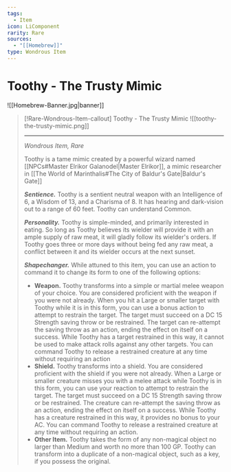 ```yaml
---
tags:
  - Item
icon: LiComponent
rarity: Rare
sources:
  - "[[Homebrew]]"
type: Wondrous Item
---
```


# Toothy - The Trusty Mimic

![[Homebrew-Banner.jpg|banner]]
>[!Rare-Wondrous-Item-callout] Toothy - The Trusty Mimic
>![[toothy-the-trusty-mimic.png]]
>
>- - -
>*Wondrous Item, Rare*
>
> Toothy is a tame mimic created by a powerful wizard named [[NPCs#Master Elrikor Galanodel|Master Elrikor]], a mimic researcher in [[The World of Marinthalis#The City of Baldur's Gate|Baldur's Gate]]
>
> _**Sentience.**_ Toothy is a sentient neutral weapon with an Intelligence of 6, a Wisdom of 13, and a Charisma of 8. It has hearing and dark-vision out to a range of 60 feet. Toothy can understand Common.
>
> _**Personality.**_ Toothy is simple-minded, and primarily interested in eating. So long as Toothy believes its wielder will provide it with an ample supply of raw meat, it will gladly follow its wielder's orders. If Toothy goes three or more days without being fed any raw meat, a conflict between it and its wielder occurs at the next sunset.
>
> _**Shapechanger.**_ While attuned to this item, you can use an action to command it to change its form to one of the following options:
> - **Weapon.** Toothy transforms into a simple or martial melee weapon of your choice. You are considered proficient with the weapon if you were not already. When you hit a Large or smaller target with Toothy while it is in this form, you can use a bonus action to attempt to restrain the target. The target must succeed on a DC 15 Strength saving throw or be restrained. The target can re-attempt the saving throw as an action, ending the effect on itself on a success. While Toothy has a target restrained in this way, it cannot be used to make attack rolls against any other targets. You can command Toothy to release a restrained creature at any time without requiring an action
> - **Shield.** Toothy transforms into a shield. You are considered proficient with the shield if you were not already. When a Large or smaller creature misses you with a melee attack while Toothy is in this form, you can use your reaction to attempt to restrain the target. The target must succeed on a DC 15 Strength saving throw or be restrained. The creature can re-attempt the saving throw as an action, ending the effect on itself on a success. While Toothy has a creature restrained in this way, it provides no bonus to your AC. You can command Toothy to release a restrained creature at any time without requiring an action.
> - **Other Item.** Toothy takes the form of any non-magical object no larger than Medium and worth no more than 100 GP. Toothy can transform into a duplicate of a non-magical object, such as a key, if you possess the original.
>
